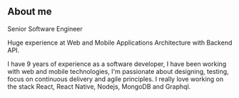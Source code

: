 ## About me

Senior Software Engineer

Huge experience at Web and Mobile Applications Architecture with Backend API.

I have 9 years of experience as a software developer, I have been working with web and mobile technologies, I'm passionate about designing, testing, focus on continuous delivery and agile principles. I really love working on the stack React, React Native, Nodejs, MongoDB and Graphql.


